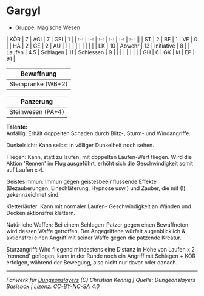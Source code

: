 # Gargyl  
- Gruppe: Magische Wesen  

| KÖR    | 7   | AGI      | 7  | GEI        | 1  |
| :-: | :-: | :-: | :-: | :-: | :-: ||
| ST     | 2   | BE       | 1  | VE         | 0  |
| HÄ     | 2   | GE       | 2  | AU         | 1  |
|        |     |          |    |            |    |
| LK     | 10  | Abwehr   | 13 | Initiative | 8  |
| Laufen | 4.5 | Schlagen | 11 | Schiessen  | 9  |
|        |     |          |    |            |    |
| GH     | 6   | GK       | kl | EP         | 91 |


| Bewaffnung |
| --- |
| Steinpranke (WB+2) |


| Panzerung |
| --- |
| Steinwesen (PA+4) |


**Talente:**  
Anfällig: Erhält doppelten Schaden durch Blitz-, Sturm- und Windangriffe.

Dunkelsicht: Kann selbst in völliger Dunkelheit noch sehen.

Fliegen: Kann, statt zu laufen, mit doppelten Laufen-Wert fliegen. Wird die Aktion 'Rennen' im Flug ausgeführt, erhöht sich die Geschwindigkeit somit auf Laufen x 4.

Geistesimmun: Immun gegen geistesbeeinflussende Effekte (Bezauberungen, Einschläferung, Hypnose usw.) und Zauber, die mit (!) gekennzeichnet sind.

Kletterläufer: Kann mit normaler Laufen- Geschwindigkeit an Wänden und Decken aktionsfrei klettern.

Natürliche Waffen: Bei einem Schlagen-Patzer gegen einen Bewaffneten wird dessen Waffe getroffen. Der Angegriffene würfelt augenblicklich & aktionsfrei einen Angriff mit seiner Waffe gegen die patzende Kreatur.

Sturzangriff: Wird fliegend mindestens eine Distanz in Höhe von Laufen x 2 'rennend' geflogen, kann in der Runde noch ein Angriff mit Schlagen + KÖR erfolgen, während der Bewegung, also nicht nur davor oder danach.





___
*Fanwerk für [Dungeonslayers](https://www.dungeonslayers.net/) (C) Christian Kennig | Quelle: Dungeonslayers Basisbox | Lizenz: [CC-BY-NC-SA 4.0](https://creativecommons.org/licenses/by-nc-sa/4.0/deed.de)*